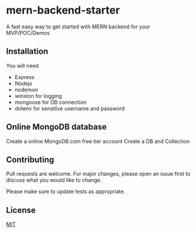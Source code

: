 # mern-backend-starter

A fast easy way to get started with MERN backend for your MVP/POC/Demos

## Installation

You will need

- Express
- Nodejs
- nodemon
- winston for logging
- mongoose for DB connection
- dotenv for sensitive username and password

## Online MongoDB database

Create a online MongoDB.com free tier account
Create a DB and Collection

## Contributing

Pull requests are welcome. For major changes, please open an issue first
to discuss what you would like to change.

Please make sure to update tests as appropriate.

## License

[MIT](https://choosealicense.com/licenses/mit/)
